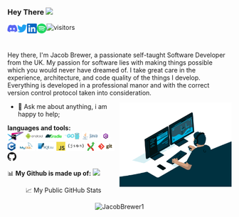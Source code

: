 ### Hey There <img src="https://media.giphy.com/media/hvRJCLFzcasrR4ia7z/giphy.gif" width="25px">
<a href="https://discord.gg/22GNBmUtHS">
  <img align="left" alt="Jacobs | Discord" width="22px" src="https://github.com/JacobBrewer1/JacobBrewer1/blob/main/assets/discord.svg" />
</a>
<a href="https://twitter.com/Jacob_doozy">
  <img align="left" alt="Jacob | Twitter" width="22px" src="https://github.com/JacobBrewer1/JacobBrewer1/blob/main/assets/twitter.svg" />
</a>
<a href="https://www.linkedin.com/in/jacobbrewer1/">
  <img align="left" alt="Jacob's LinkedIN" width="22px" src="https://github.com/JacobBrewer1/JacobBrewer1/blob/main/assets/linkedin.svg" />
</a>
<a href="https://open.spotify.com/user/fnpvswo09ux55dv90lmw1t3x4?si=deea4a2cc6e34662">
  <img align="left" alt="Jacob's Spotify" width="22px" src="https://github.com/JacobBrewer1/JacobBrewer1/blob/main/assets/spotify.svg" />
</a>

![visitors](https://visitor-badge.glitch.me/badge?page_id=JacobBrewer1)

<br />

Hey there, I'm Jacob Brewer, a passionate self-taught Software Developer from the UK. My passion for software lies with making things possible which you would never have dreamed of. I take great care in the experience, architecture, and code quality of the things I develop. Everything is developed in a professional manor and with the correct version control protocol taken into consideration.

  <img align="right" width="50%" height="auto" alt="GIF" src="https://github.com/JacobBrewer1/JacobBrewer1/blob/main/assets/code.gif?raw=true" width="500" height="320" />
 
- 💬 Ask me about anything, i am happy to help;

**languages and tools:**  
<code><img height="20" width="auto" src="https://github.com/JacobBrewer1/JacobBrewer1/blob/main/assets/jetbrains.png?raw=true"></code>
<code><img height="20" width="auto" src="https://github.com/JacobBrewer1/JacobBrewer1/blob/main/assets/android.svg?raw=true"></code>
<code><img height="20" width="auto" src="https://github.com/JacobBrewer1/JacobBrewer1/blob/main/assets/gradle.svg?raw=true"></code>
<code><img height="20" width="auto" src="https://github.com/JacobBrewer1/JacobBrewer1/blob/main/assets/golang.png?raw=true"></code>
<code><img height="20" width="auto" src="https://github.com/JacobBrewer1/JacobBrewer1/blob/main/assets/java.svg?raw=true"></code>
<code><img height="20" width="auto" src="https://github.com/JacobBrewer1/JacobBrewer1/blob/main/assets/csharp-e7b8fcd4ce.png?raw=true"></code>
<code><img height="20" width="auto" src="https://github.com/JacobBrewer1/JacobBrewer1/blob/main/assets/1200px-ISO_C++_Logo.svg.png?raw=true"></code>
<code><img height="20" width="auto" src="https://github.com/JacobBrewer1/JacobBrewer1/blob/main/assets/MySQL.svg"></code>
<code><img height="20" width="auto" src="https://github.com/JacobBrewer1/JacobBrewer1/blob/main/assets/SQLite.svg"></code>
<code><img height="20" width="auto" src="https://github.com/JacobBrewer1/JacobBrewer1/blob/main/assets/javascript.png?raw=true"></code>
<code><img height="20" width="auto" src="https://github.com/JacobBrewer1/JacobBrewer1/blob/main/assets/json.svg?raw=true"></code>
<code><img height="20" width="auto" src="https://github.com/JacobBrewer1/JacobBrewer1/blob/main/assets/Git-Extensions-Logo/Artwork/git-extensions-logo.svg?raw=true"></code>
<code><img height="20" width="auto" src="https://github.com/JacobBrewer1/JacobBrewer1/blob/main/assets/git.svg?raw=true"></code>
<code><img height="20" width="auto" src="https://github.com/JacobBrewer1/JacobBrewer1/blob/main/assets/github.svg?raw=true"></code>

📊 **My Github is made up of:**
<code><img src="https://github.com/JacobBrewer1/github-stats/blob/main/generated/languages.svg"></code>

<P align="center"> 📈 My Public GitHub Stats </p>

<p align="center"> <img src="https://github-readme-stats.vercel.app/api?username=JacobBrewer1&show_icons=true&theme=gotham" alt="JacobBrewer1" />
